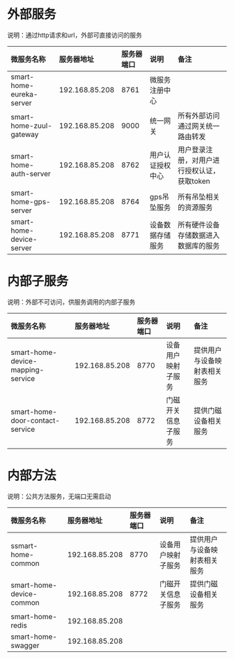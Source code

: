 # 外部服务

说明：通过http请求和url，外部可直接访问的服务

| 微服务名称 | 服务器地址 | 服务器端口 | 说明 | 备注 |
| :--- | :--- | :--- | :--- | :--- |
| smart-home-eureka-server | 192.168.85.208 | 8761 | 微服务注册中心 |  |
| smart-home-zuul-gateway | 192.168.85.208 | 9000 | 统一网关 | 所有外部访问通过网关统一路由转发 |
| smart-home-auth-server | 192.168.85.208 | 8762 | 用户认证授权中心 | 用户登录注册，对用户进行授权认证，获取token |
| smart-home-gps-server | 192.168.85.208 | 8764 | gps吊坠服务 | 所有吊坠相关的资源服务 |
| smart-home-device-server | 192.168.85.208 | 8771 | 设备数据存储服务 | 所有硬件设备存储数据进入数据库的服务 |

# 内部子服务

说明：外部不可访问，供服务调用的内部子服务

| 微服务名称 | 服务器地址 | 服务器端口 | 说明 | 备注 |
| :--- | :--- | :--- | :--- | :--- |
| smart-home-device-mapping-service | 192.168.85.208 | 8770 | 设备用户映射子服务 | 提供用户与设备映射表相关服务 |
| smart-home-door-contact-service | 192.168.85.208 | 8772 | 门磁开关信息子服务 | 提供门磁设备相关服务 |

# 内部方法

说明：公共方法服务，无端口无需启动

| 微服务名称 | 服务器地址 | 服务器端口 | 说明 | 备注 |
| :--- | :--- | :--- | :--- | :--- |
| ssmart-home-common | 192.168.85.208 | 8770 | 设备用户映射子服务 | 提供用户与设备映射表相关服务 |
| smart-home-device-common | 192.168.85.208 | 8772 | 门磁开关信息子服务 | 提供门磁设备相关服务 |
| smart-home-redis | 192.168.85.208 |  |  |  |
| smart-home-swagger | 192.168.85.208 |  |  |  |




